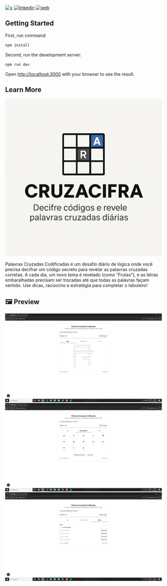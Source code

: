 [![x](https://img.shields.io/badge/X-000000?style=for-the-badge&logo=X&logoColor=white)](https://twitter.com/t_h_e_u)
[![linkedin](https://img.shields.io/badge/Linkedin-0A66C2?style=for-the-badge&logo=linkedin&logoColor=white)](https://www.linkedin.com/in/matheusgbatista/)
[![web](https://img.shields.io/badge/web-000000?style=for-the-badge&logo=web&logoColor=white)](https://t-heu.github.io)

## Getting Started

First, run command:

```bash
npm install
```

Second, run the development server:

```bash
npm run dev
```

Open [http://localhost:3000](http://localhost:3000) with your browser to see the result.

## Learn More

![Logo](docs/logo.png "logo")

Palavras Cruzadas Codificadas é um desafio diário de lógica onde você precisa decifrar um código secreto para revelar as palavras cruzadas corretas. A cada dia, um novo tema é revelado (como “Frutas”), e as letras embaralhadas precisam ser trocadas até que todas as palavras façam sentido. Use dicas, raciocínio e estratégia para completar o tabuleiro!

## 🖼️ Preview
![Screen 1](docs/preview.png "Screen 1")
![Screen 2](docs/image.png "Screen 2")
![Screen 3](docs/image1.png "Screen 3")

